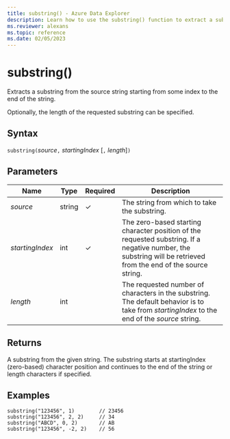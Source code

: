```yaml
---
title: substring() - Azure Data Explorer
description: Learn how to use the substring() function to extract a substring from the source string.
ms.reviewer: alexans
ms.topic: reference
ms.date: 02/05/2023
---
```

# substring()

Extracts a substring from the source string starting from some index to the end of the string.

Optionally, the length of the requested substring can be specified.

## Syntax

`substring(`*source*`,` *startingIndex* [`,` *length*]`)`

## Parameters

| Name | Type | Required | Description |
|--|--|--|--|
| *source* | string | &check; | The string from which to take the substring.|
| *startingIndex* | int | &check; | The zero-based starting character position of the requested substring. If a negative number, the substring will be retrieved from the end of the source string.|
| *length* | int | | The requested number of characters in the substring. The default behavior is to take from *startingIndex* to the end of the *source* string.|

## Returns

A substring from the given string. The substring starts at startingIndex (zero-based) character position and continues to the end of the string or length characters if specified.

## Examples

```kusto
substring("123456", 1)        // 23456
substring("123456", 2, 2)     // 34
substring("ABCD", 0, 2)       // AB
substring("123456", -2, 2)    // 56
```
